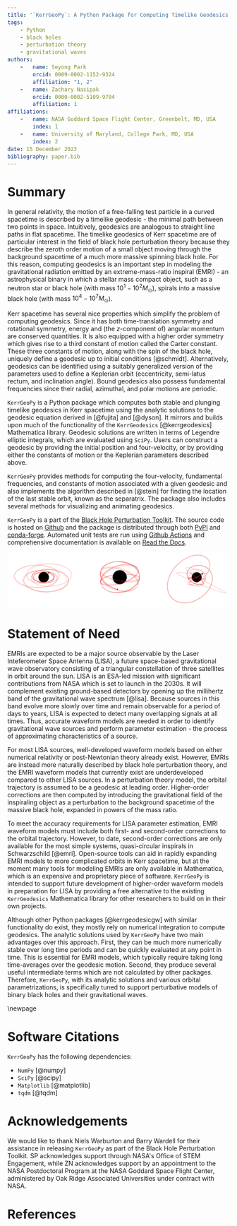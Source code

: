 ```yaml
---
title: '`KerrGeoPy`: A Python Package for Computing Timelike Geodesics in Kerr Spacetime'
tags:
    - Python
    - black holes
    - perturbation theory
    - gravitational waves
authors:
    -   name: Seyong Park
        orcid: 0009-0002-1152-9324
        affiliation: "1, 2"
    -   name: Zachary Nasipak
        orcid: 0000-0002-5109-9704
        affiliation: 1
affiliations:
    -   name: NASA Goddard Space Flight Center, Greenbelt, MD, USA
        index: 1
    -   name: University of Maryland, College Park, MD, USA
        index: 2
date: 15 December 2023
bibliography: paper.bib
---
```


# Summary

In general relativity, the motion of a free-falling test particle in a curved spacetime is 
described by a timelike geodesic - the minimal path between two points in space. 
Intuitively, geodesics are analogous to straight line paths in flat spacetime.
The timelike geodesics of Kerr spacetime are of particular interest in the field of black 
hole perturbation theory because they describe the zeroth order motion of a small object 
moving through the background spacetime of a much more massive spinning black hole. For this reason, computing
geodesics is an important step in modeling the gravitational radiation emitted by an
extreme-mass-ratio inspiral (EMRI) - an astrophysical binary in which a stellar mass
compact object, such as a neutron star or black hole (with mass $10^1 - 10^2 M_\odot$), 
spirals into a massive black hole (with mass $10^4 - 10^7 M_\odot$).

Kerr spacetime has several nice properties which simplify the problem of computing geodesics. Since 
it has both time-translation symmetry and rotational symmetry, energy and (the $z$-component of) angular momentum
are conserved quantities. It is also equipped with a higher order symmetry which gives rise to a third constant of motion 
called the Carter constant. These three constants of motion, along with the spin of the black hole, uniquely define 
a geodesic up to initial conditions [@schmidt]. Alternatively, geodesics can be identified using a suitably generalized 
version of the parameters used to define a Keplerian orbit (eccentricity, semi-latus rectum, and inclination angle). 
Bound geodesics also possess fundamental frequencies since their radial, azimuthal, and polar motions are periodic.

`KerrGeoPy` is a Python package which computes both stable and plunging timelike geodesics in Kerr spacetime using the 
analytic solutions to the geodesic equation derived in [@fujita] and 
[@dyson]. It mirrors and builds upon much of the functionality of the `KerrGeodesics` [@kerrgeodesics] Mathematica library.
Geodesic solutions are written in terms of Legendre elliptic integrals, which are 
evaluated using `SciPy`. Users can construct a geodesic by providing the initial position and
four-velocity, or by providing either the constants of motion or the Keplerian parameters described above. 

`KerrGeoPy` provides methods for computing the four-velocity, fundamental frequencies, 
and constants of motion associated with a given geodesic and also implements the algorithm described 
in [@stein] for finding the location of the last stable orbit, known as the separatrix. The package also
includes several methods for visualizing and animating geodesics.

`KerrGeoPy` is a part of the [Black Hole Perturbation Toolkit](https://bhptoolkit.org). The source code
is hosted on [Github](https://github.com/BlackHolePerturbationToolkit/KerrGeoPy) and the package is
distributed through both [PyPI](https://pypi.org/project/kerrgeopy/) and [conda-forge](https://anaconda.org/conda-forge/kerrgeopy).
Automated unit tests are run using [Github Actions](https://github.com/BlackHolePerturbationToolkit/KerrGeoPy/actions/workflows/tests.yml) and
comprehensive documentation is available on [Read the Docs](https://kerrgeopy.readthedocs.io/).

![Example of an equatorial (left), spherical (center) and generic (right) orbit computed by `KerrGeoPy`](orbits.png)


# Statement of Need

EMRIs are expected to be a major source observable by the Laser Inteferometer Space 
Antenna (LISA), a future space-based gravitational wave observatory consisting of a triangular 
constellation of three satellites in orbit around the sun. LISA is an ESA-led mission 
with significant contributions from NASA which is set to launch in the 2030s. It will
complement existing ground-based detectors by opening up the millihertz band of the 
gravitational wave spectrum [@lisa]. Because sources in this band evolve more slowly over time and remain observable 
for a period of days to years, LISA is expected to detect many overlapping signals at all times. 
Thus, accurate waveform models are needed in order to identify gravitational wave sources and 
perform parameter estimation - the process of approximating characteristics of a source.

For most LISA sources, well-developed waveform models based on either numerical relativity 
or post-Newtonian theory already exist. However, EMRIs are instead more naturally 
described by black hole perturbation theory, and the EMRI waveform models that currently exist 
are underdeveloped compared to other LISA sources. In a perturbation theory model, the orbital trajectory 
is assumed to be a geodesic at leading order. Higher-order corrections are then computed by introducing 
the gravitational field of the inspiraling object as a perturbation to the background spacetime of the 
massive black hole, expanded in powers of the mass ratio.

To meet the accuracy requirements for LISA parameter estimation, EMRI waveform 
models must include both first- and second-order corrections to the orbital trajectory. However, to date, 
second-order corrections are only available for the most simple systems, 
quasi-circular inspirals in Schwarzschild [@emri]. Open-source tools can aid in rapidly expanding EMRI models
to more complicated orbits in Kerr spacetime, but at the moment many tools for modeling EMRIs 
are only available in Mathematica, which is an expensive and proprietary piece of software. `KerrGeoPy` is 
intended to support future development of higher-order waveform models in preparation for
LISA by providing a free alternative to the existing `KerrGeodesics` Mathematica library for other
researchers to build on in their own projects.

Although other Python packages [@kerrgeodesicgw] with similar functionality do exist, they mostly rely on numerical 
integration to compute geodesics. The analytic solutions used by `KerrGeoPy` have two main advantages
over this approach. First, they can be much more numerically stable over long time periods and can be quickly evaluated at
any point in time. This is essential for EMRI models, which typically require taking long time-averages over the geodesic motion. 
Second, they produce several useful intermediate terms which are not calculated by other packages. Therefore,
`KerrGeoPy`, with its analytic solutions and various orbital parametrizations, is specifically tuned to support 
perturbative models of binary black holes and their gravitational waves.

\newpage

# Software Citations

`KerrGeoPy` has the following dependencies:

- `NumPy` [@numpy]
- `SciPy` [@scipy]
- `Matplotlib` [@matplotlib]
- `tqdm` [@tqdm]

# Acknowledgements

We would like to thank Niels Warburton and Barry Wardell for their assistance in releasing 
`KerrGeoPy` as part of the Black Hole Perturbation Toolkit. SP acknowledges support through
NASA's Office of STEM Engagement, while ZN acknowledges support by an appointment 
to the NASA Postdoctoral Program at the NASA Goddard Space Flight Center, administered by Oak Ridge 
Associated Universities under contract with NASA.

# References
